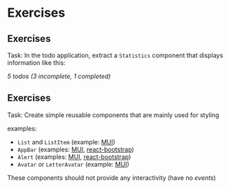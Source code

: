 # Exercises

## Exercises

Task: In the todo application, extract a `Statistics` component that displays information like this:

_5 todos (3 incomplete, 1 completed)_

## Exercises

Task: Create simple reusable components that are mainly used for styling

examples:

- `List` and `ListItem` (example: [MUI](https://mui.com/material-ui/react-list/))
- `AppBar` (examples: [MUI](https://mui.com/material-ui/react-app-bar/), [react-bootstrap](https://react-bootstrap.github.io/components/navbar/))
- `Alert` (examples: [MUI](https://mui.com/material-ui/react-alert/), [react-bootstrap](https://react-bootstrap.github.io/components/alerts/))
- `Avatar` or `LetterAvatar` (example: [MUI](https://mui.com/material-ui/react-avatar/))

These components should not provide any interactivity (have no _events_)
